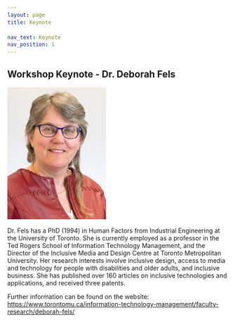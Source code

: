```yaml
---
layout: page
title: Keynote

nav_text: Keynote
nav_position: 1
---
```


## Workshop Keynote - Dr. Deborah Fels

<img src="assets/img/deb_2018.png" alt="Photo of Dr. Fels." height="300">

Dr. Fels has a PhD (1994) in Human Factors from Industrial Engineering at the University of Toronto. She is currently employed as a professor in the Ted Rogers School of Information Technology Management, and the Director of the Inclusive Media and Design Centre at Toronto Metropolitan University. Her research interests involve inclusive design, access to media and technology for people with disabilities and older adults, and inclusive business. She has published over 160 articles on inclusive technologies and applications, and received three patents.

Further information can be found on the website: https://www.torontomu.ca/information-technology-management/faculty-research/deborah-fels/